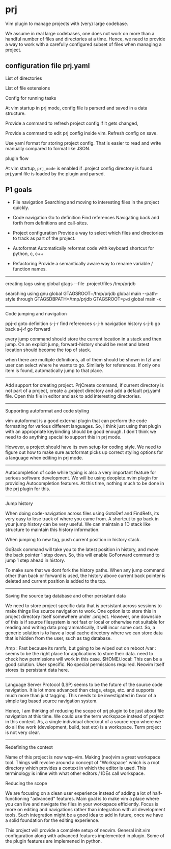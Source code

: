 # prj

Vim plugin to manage projects with (very) large codebase.


We assume in real large codebases, one does not work on more than a handful
number of files and directories at a time. Hence, we need to provide a way to
work with a carefully configured subset of files when managing a project.

## configuration file prj.yaml

List of directories

List of file extensions

Config for running tasks

At vim startup in prj mode, config file is parserd and saved in a data
structure.

Provide a command to refresh project config if it gets changed,

Provide a command to edit prj config inside vim. Refresh config on save.

Use yaml format for storing project config. That is easier to read and write
manually compared to format like JSON.


plugin flow

At vim startup, `prj_mode` is enabled if .project config directory is found.
prj.yaml file is loaded by the plugin and parsed.


## P1 goals

* File navigation Searching and moving to interesting files in the project
  quickly.

* Code navigation Go to definition Find references Navigating back and forth
  from definitions and call-sites.

* Project configuration Provide a way to select which files and directories to
  track as part of the project.

* Autoformat Automatically reformat code with keyboard shortcut for python, c,
  c++

* Refactoring Provide a semantically aware way to rename variable / function
  names.

---

creating tags using global gtags --file .project/files /tmp/prjdb

searching using gnu global GTAGSROOT=/tmp/prjdb global main --path-style
through GTAGSDBPATH=/tmp/prjdb GTAGSROOT=`pwd`  global main -x

---

Code jumping and navigation

ppj-d goto definition s-j-r find references s-j-h navigation history s-j-b go
back s-j-f go forward

every jump command should store the current location in a stack and then jump.
On an explicit jump, forward-history should be reset and latest location should
become the top of stack.

when there are multiple definitions, all of them should be shown in fzf and
user can select where he wants to go. Similarly for references. If only one
item is found, automatically jump to that place.

---

Add support for creating project. PrjCreate command, if current directory is
not part of a project, create a .project directory and add a default prj.yaml
file.  Open this file in editor and ask to add interesting directories.

---

Supporting autoformat and code styling

vim-autoformat is a good external plugin that can perform the code formatting
for various different languages. So, I think just using that plugin with an
appropriate keybinding should be good enough. I don't think we need to do
anything special to support this in prj mode.

However, a project should have its own setup for coding style. We need to
figure out how to make sure autoformat picks up correct styling options for a
language when editing in prj mode.

---

Autocompletion of code while typing is also a very important feature for serious
software development. We will be using deoplete.nvim plugin for providing Autocompletion
features. At this time, nothing much to be done in the prj plugin for this.

---

Jump history

When doing code-navigation across files using GotoDef and FindRefs, its very easy to
lose track of where you came from. A shortcut to go back in your jump history can be
very useful. We can maintain a 1D stack like structure to maintain this history
information.

When jumping to new tag, push current position in history stack.

GoBack command will take you to the latest position in history, and move the back
pointer 1 step down. So, this will enable GoForward command to jump 1 step ahead
in history.

To make sure that we dont fork the history paths. When any jump command other than
back or forward is used, the history above current back pointer is deleted and
current position is added to the top.

---

Saving the source tag database and other persistant data

We need to store project specific data that is persistant across sessions to
make things like source navigation to work. One option is to store this in
project directory itself somewhere under .project. However, one downside of this
is if source filesystem is not fast or local or otherwise not suitable for
reading and writing data programmatically, it will incur some cost. So, a
generic solution is to have a local cache directory where we can store data that
is hidden from the user, such as tag database.


/tmp : Fast because its ramfs, but going to be wiped out on reboot
/var : seems to be the right place for applications to store their data. need
to check how permissions will work in this case.
$HOME/.local: This can be a good solution. User specific. No special permissions
required. Neovim itself stores its persistant data here.

---

Language Server Protocol (LSP) seems to be the future of the source code
navigation. It is lot more advanced than ctags, etags, etc. and supports much
more than just tagging. This needs to be investigated in favor of a simple tag
based source navigation system. 

Hence, I am thinking of reducing the scope of
prj plugin to be just about file navigation at this time. We could use the term
workspace instead of project in this context. As, a single individual checkout
of a source repo where we do all the work (development, build, test etc) is a
workspace. Term project is not very clear.

---

Redefining the context

Name of this project is now wsp-vim. Making (neo)vim a great workspace tool.
Things will revolve around a concept of "Workspace" which is a root directory
which provides a context in which the editor is used. This terminology is inline
with what other editors / IDEs call workspace.

Reducing the scope

We are focusing on a clean user experience instead of adding a lot of
half-functioning "advanced" features. Main goal is to make vim a place where you
can live and navigate the files in your workspace efficiently. Focus is more on
editing and navigations rather than integration with all development tools. Such
integration might be a good idea to add in future, once we have a solid
foundation for the editing experience.

This project will provide a complete setup of neovim. General init.vim
configuration along with advanced features implemented in plugin. Some of the
plugin features are implemened in python.






